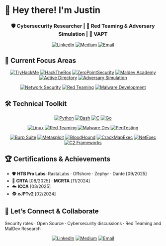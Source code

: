 # 👋 Hey there! I'm Justin
<div align="center">
  
### 🛡️ Cybersecurity Researcher | 🎯 Red Teaming & Adversary Simulation | 🔐 VAPT
  
[![LinkedIn](https://img.shields.io/badge/LinkedIn-0A66C2?style=for-the-badge&logo=linkedin&logoColor=white)](https://www.linkedin.com/in/jkt112/)
[![Medium](https://img.shields.io/badge/Medium-12100E?style=for-the-badge&logo=medium&logoColor=white)](https://justinkt.medium.com)
[![Email](https://img.shields.io/badge/Email-0078D4?style=for-the-badge&logo=microsoft-outlook&logoColor=white)](mailto:justinkombe.offsec@outlook.com)

</div>

## 🚀 Current Focus Areas
<div align="center">

[![TryHackMe](https://img.shields.io/badge/TryHackMe-212C42?style=for-the-badge&logo=tryhackme&logoColor=white)]()
[![HackTheBox](https://img.shields.io/badge/HackTheBox-9FEF00?style=for-the-badge&logo=hackthebox&logoColor=black)]()
[![ZeroPointSecurity](https://img.shields.io/badge/ZeroPointSecurity-000000?style=for-the-badge&logo=shield&logoColor=white)]()
[![Maldev Academy](https://img.shields.io/badge/Maldev_Academy-8B0000?style=for-the-badge&logo=biohazard&logoColor=white)]()
[![Active Directory](https://img.shields.io/badge/Active_Directory-0078D4?style=for-the-badge&logo=microsoft&logoColor=white)]()
[![Adversary Simulation](https://img.shields.io/badge/Adversary_Simulation-FF0000?style=for-the-badge&logo=target&logoColor=white)]()

[![Network Security](https://img.shields.io/badge/Network_Security-00D4AA?style=for-the-badge&logo=network&logoColor=white)]()
[![Red Teaming](https://img.shields.io/badge/Red_Teaming-FF0000?style=for-the-badge&logo=target&logoColor=white)]()
[![Malware Development](https://img.shields.io/badge/Malware_Development-8B0000?style=for-the-badge&logo=biohazard&logoColor=white)]()

</div>

## 🛠️ Technical Toolkit
<div align="center">
  
[![Python](https://img.shields.io/badge/Python-3776AB?style=for-the-badge&logo=python&logoColor=white)]()
[![Bash](https://img.shields.io/badge/Bash-4EAA25?style=for-the-badge&logo=gnu-bash&logoColor=white)]()
[![C](https://img.shields.io/badge/C-00599C?style=for-the-badge&logo=c&logoColor=white)]()
[![Go](https://img.shields.io/badge/Go-00ADD8?style=for-the-badge&logo=go&logoColor=white)]()

[![Linux](https://img.shields.io/badge/Linux-FCC624?style=for-the-badge&logo=linux&logoColor=black)]()
[![Red Teaming](https://img.shields.io/badge/Red_Teaming-FF0000?style=for-the-badge&logo=target&logoColor=white)]()
[![Malware Dev](https://img.shields.io/badge/Malware_Dev-8B0000?style=for-the-badge&logo=biohazard&logoColor=white)]()
[![PenTesting](https://img.shields.io/badge/PenTesting-FF6B6B?style=for-the-badge&logo=shield-check&logoColor=white)]()

[![Burp Suite](https://img.shields.io/badge/Burp_Suite-FF5722?style=for-the-badge&logo=bug&logoColor=white)]()
[![Metasploit](https://img.shields.io/badge/Metasploit-FF0000?style=for-the-badge&logo=metasploit&logoColor=white)]()
[![BloodHound](https://img.shields.io/badge/BloodHound-8B0000?style=for-the-badge&logo=bloodhound&logoColor=white)]()
[![CrackMapExec](https://img.shields.io/badge/CrackMapExec-000000?style=for-the-badge&logo=terminal&logoColor=white)]()
[![NetExec](https://img.shields.io/badge/NetExec-000000?style=for-the-badge&logo=network&logoColor=white)]()
[![C2 Frameworks](https://img.shields.io/badge/C2_Frameworks-FF4500?style=for-the-badge&logo=server&logoColor=white)]()

</div>

## 🏆 Certifications & Achievements 
- 🛡️ **HTB Pro Labs**: RastaLabs · Offshore · Zephyr · Dante [09/2025]
- 🎯 **CRTA** [08/2025] · **MCRTA** [11/2024]
- ☁️ **ICCA** [03/2025]
- 🕵️ **eJPTv2** [02/2024]


## 🤝 Let’s Connect & Collaborate
Security roles · Open Source · Cybersecurity discussions · Red Teaming and MalDev Research

<div align="center"> 
  
[![LinkedIn](https://img.shields.io/badge/LinkedIn-0A66C2?style=for-the-badge&logo=linkedin&logoColor=white)](https://www.linkedin.com/in/jkt112/)
[![Medium](https://img.shields.io/badge/Medium-12100E?style=for-the-badge&logo=medium&logoColor=white)](https://justinkt.medium.com)
[![Email](https://img.shields.io/badge/Email-0078D4?style=for-the-badge&logo=microsoft-outlook&logoColor=white)](mailto:justinkombe.offsec@outlook.com)

</div>
